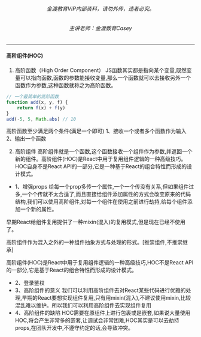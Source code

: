 ###### <center> 金渡教育VIP内部资料，请勿外传，违者必究。
###### <center>主讲老师：金渡教育Casey
---
#### 高阶组件(HOC)
1. 高阶函数（High Order Component）
JS函数其实都是指向某个变量,既然变量可以指向函数,函数的参数能接收变量,那么一个函数就可以去接收另外一个函数作为参数,这种函数就称之为高阶函数。
```js
// 一个最简单的高阶函数
function add(x, y, f) {
    return f(x) + f(y)
}
add(-5, 5, Math.abs) // 10
```
高阶函数至少满足两个条件(满足一个即可)
1、接收一个或者多个函数作为输入
2、输出一个函数

2. 高阶组件
高阶组件就是一个函数,这个函数接收一个组件作为参数,并返回一个新的组件。高阶组件(HOC)是React中用于复用组件逻辑的一种高级技巧。HOC自身不是React API的一部分,它是一种基于React的组合特性而形成的设计模式。

- 1、增强props
给每一个prop多传一个属性,一个一个传没有关系,但如果组件过多,一个个传就不太合适了,而且直接给组件添加属性的方式会改变原来的代码结构,我们可以使用高阶组件,对每一个组件在使用之前进行劫持,给每个组件添加一个新的属性。

早期React给组件复用提供了一种mixin(混入)的复用模式,但是现在已经不使用了。

高阶组件作为混入之外的一种组件抽象方式与处理的形式。[推崇组件,不推崇继承]

高阶组件(HOC)是React中用于复用组件逻辑的一种高级技巧,HOC不是React API的一部分,它是基于React的组合特性而形成的设计模式。

- 2、登录鉴权
- 3、高阶组件的意义
我们可以利用高阶组件去对React某些代码进行优雅的处理,早期的React要想实现组件复用,只有用mixin(混入),不建议使用mixin,比较混乱难以维护。所以我们可以利用高阶组件去实现组件复用
- 4、高阶组件的缺陷
HOC需要在原组件上进行包裹或是嵌套,如果说大量使用HOC,将会产生非常多的嵌套,让调试会非常困难,HOC其实是可以去劫持props,在团队开发中,不遵守约定的话,会导致冲突。

